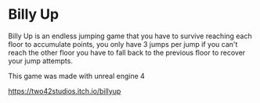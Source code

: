 # Billy Up

Billy Up is an endless jumping game that you have to survive reaching each floor to accumulate points, you only have 3 jumps per jump if you can't reach the other floor you have to fall back to the previous floor to recover your jump attempts.

This game was made with unreal engine 4

https://two42studios.itch.io/billyup
